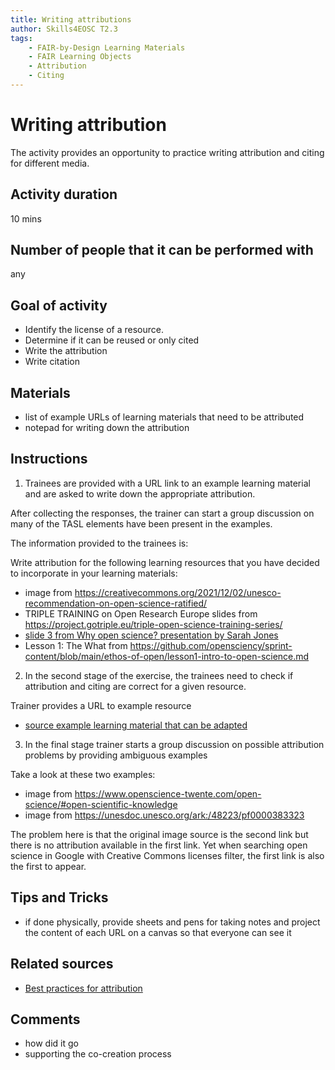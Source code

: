 ```yaml
---
title: Writing attributions
author: Skills4EOSC T2.3
tags: 
    - FAIR-by-Design Learning Materials
    - FAIR Learning Objects
    - Attribution
    - Citing
---
```


# Writing attribution

The activity provides an opportunity to practice writing attribution and citing for different media. 

## Activity duration

10 mins

## Number of people that it can be performed with

any

## Goal of activity

- Identify the license of a resource.
- Determine if it can be reused or only cited
- Write the attribution
- Write citation

## Materials
- list of example URLs of learning materials that need to be attributed 
- notepad for writing down the attribution

## Instructions

1. Trainees are provided with a URL link to an example learning material and are asked to write down the appropriate attribution. 

After collecting the responses, the trainer can start a group discussion on many of the TASL elements have been present in the examples.

The information provided to the trainees is:

Write attribution for the following learning resources that you have decided to incorporate in your learning materials:

- image from https://creativecommons.org/2021/12/02/unesco-recommendation-on-open-science-ratified/
- TRIPLE TRAINING on Open Research Europe slides from https://project.gotriple.eu/triple-open-science-training-series/
- [slide 3 from Why open science? presentation by Sarah Jones](https://slideplayer.com/slide/12073970/)
- Lesson 1: The What from https://github.com/opensciency/sprint-content/blob/main/ethos-of-open/lesson1-intro-to-open-science.md

2. In the second stage of the exercise, the trainees need to check if attribution and citing are correct for a given resource.

Trainer provides a URL to example resource

- [source example learning material that can be adapted](./attribution_example.md)

3. In the final stage trainer starts a group discussion on possible attribution problems by providing ambiguous examples

Take a look at these two examples:

- image from https://www.openscience-twente.com/open-science/#open-scientific-knowledge
- image from https://unesdoc.unesco.org/ark:/48223/pf0000383323

The problem here is that the original image source is the second link but there is no attribution available in the first link. Yet when searching open science in Google with Creative Commons licenses filter, the first link is also the first to appear.

## Tips and Tricks
- if done physically, provide sheets and pens for taking notes and project the content of each URL on a canvas so that everyone can see it

## Related sources
- [Best practices for attribution](https://wiki.creativecommons.org/wiki/best_practices_for_attribution)

## Comments
- how did it go
- supporting the co-creation process